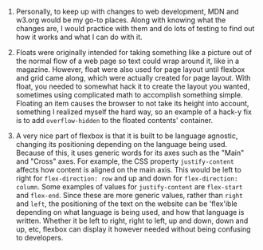 1. Personally, to keep up with changes to web development, MDN and w3.org would be my go-to places. Along with knowing what the changes are, I would practice with them and do lots of testing to find out how it works and what I can do with it.

2. Floats were originally intended for taking something like a picture out of the normal flow of a web page so text could wrap around it, like in a magazine. However, float were also used for page layout until flexbox and grid came along, which were actually created for page layout. With float, you needed to somewhat hack it to create the layout you wanted, sometimes using complicated math to accomplish something simple. Floating an item causes the browser to not take its height into account, something I realized myself the hard way, so an example of a hack-y fix is to add `overflow-hidden` to the floated contents' container.

3. A very nice part of flexbox is that it is built to be language agnostic, changing its positioning depending on the language being used. Because of this, it uses generic words for its axes such as the "Main" and "Cross" axes. For example, the CSS property `justify-content` affects how content is aligned on the main axis. This would be left to right for `flex-direction: row` and up and down for `flex-direction: column`. Some examples of values for `justify-content` are `flex-start` and `flex-end`. Since these are more generic values, rather than `right` and `left`, the positioning of the text on the website can be 'flex'ible depending on what language is being used, and how that language is written. Whether it be left to right, right to left, up and down, down and up, etc, flexbox can display it however needed without being confusing to developers.
